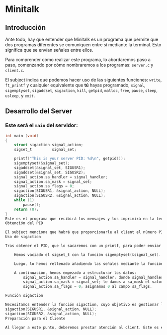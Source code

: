 # Minitalk

## Introducción

Ante todo, hay que entender que Minitalk es un programa que permite que dos programas diferentes se comuniquen entre sí mediante la terminal. Esto significa que se envían señales entre ellos.

Para comprender cómo realizar este programa, lo abordaremos paso a paso, comenzando por cómo nombraremos a los programas: `server.c` y `client.c`.

El subject indica que podemos hacer uso de las siguientes funciones: `write`, `ft_printf` y cualquier equivalente que **tú** hayas programado, `signal`, `sigemptyset`, `sigaddset`, `sigaction`, `kill`, `getpid`, `malloc`, `free`, `pause`, `sleep`, `usleep`, y `exit`.

## Desarrollo del Server

### Este será el `main` del servidor:

```c
int main (void)
{
    struct sigaction signal_action;
    sigset_t         signal_set;

    printf("This is your server PID: %d\n", getpid());
    sigemptyset(&signal_set);
    sigaddset(&signal_set, SIGUSR1);
    sigaddset(&signal_set, SIGUSR2);
    signal_action.sa_handler = signal_handler;
    signal_action.sa_mask = signal_set;
    signal_action.sa_flags = 0;
    sigaction(SIGUSR1, &signal_action, NULL);
    sigaction(SIGUSR2, &signal_action, NULL);
    while (1)
        pause();
    return (0);
}
Este es el programa que recibirá los mensajes y los imprimirá en la terminal. Empezaremos por crear un main y comprender la función pause. Esta función tiene como objetivo pausar el programa hasta recibir una señal. Tendremos que ponerla en un bucle infinito while (1) porque no queremos que nuestras terminales dejen de comunicarse entre sí.
Obtención del PID

El subject menciona que habrá que proporcionarle al client el número PID (Process Identity) para poder enviar mensajes de una terminal a otra. Por lo tanto, será necesario obtener el PID del servidor con la función getpid().
Uso de sigaction

Tras obtener el PID, que lo sacaremos con un printf, para poder enviar señales utilizaremos la estructura sigaction. En este caso, hemos denominado esta estructura signal_action. A continuación, hemos hecho lo siguiente:

    Hemos vaciado el sigset_t con la función sigemptyset(&signal_set). Esta función recibe la dirección de memoria del sigset_t (&).

    Luego, lo hemos rellenado añadiendo las señales mediante la función sigaddset(&signal_set, SIGUSR1), que recibe la dirección de memoria del sigset_t, y la señal que queremos que reciba.

    A continuación, hemos empezado a estructurar los datos:
        signal_action.sa_handler = signal_handler; donde signal_handler será el nombre de una función que crearemos específicamente para manejar las señales.
        signal_action.sa_mask = signal_set; le damos a sa_mask el valor de la variable signal_set que ya creamos.
        signal_action.sa_flags = 0; asignamos 0 al campo sa_flags.

Función sigaction

Necesitamos entender la función sigaction, cuyo objetivo es gestionar las señales. Recibe tres parámetros: número de señal, la estructura sigaction, y un NULL.
sigaction(SIGUSR1, &signal_action, NULL);
sigaction(SIGUSR2, &signal_action, NULL);
Preparación para el Cliente

Al llegar a este punto, deberemos prestar atención al client. Este es el programa que enviará el mensaje para que el server lo reciba y lo imprima.
